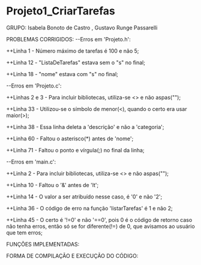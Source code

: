 # Projeto1_CriarTarefas

GRUPO:
Isabela Bonoto de Castro
,
Gustavo Runge Passarelli


PROBLEMAS CORRIGIDOS:
--Erros em 'Projeto.h':

++Linha 1 - Número máximo de tarefas é 100 e não 5;

++Linha 12 - "ListaDeTarefas" estava sem o "s" no final;

++Linha 18 - "nome" estava com "s" no final;


--Erros em 'Projeto.c':

++Linhas 2 e 3 - Para incluir bibliotecas, utiliza-se <> e não aspas("");

++Linha 33 -  Utilizou-se o símbolo de menor(<), quando o certo era usar maior(>);

++Linha 38 - Essa linha deleta a 'descrição' e não a 'categoria';

++Linha 60 - Faltou o asterisco(*) antes de 'nome';

++Linha 71 - Faltou o ponto e vírgula(;) no final da linha;


--Erros em 'main.c':

++Linha 2 - Para incluir bibliotecas, utiliza-se <> e não aspas("");

++Linha 10 - Faltou o '&' antes de 'lt';

++Linha 14 - O valor a ser atribuído nesse caso, é '0' e não '2';

++Linha 36 - O código de erro na função 'listarTarefas' é 1 e não 2;

++Linha 45 - O certo é '!=0' e não '==0', pois 0 é o código de retorno caso não tenha erros, então só se for diferente(!=) de 0, que avisamos ao usuário que tem erros;



FUNÇÕES IMPLEMENTADAS:



FORMA DE COMPILAÇÃO E EXECUÇÃO DO CÓDIGO:

